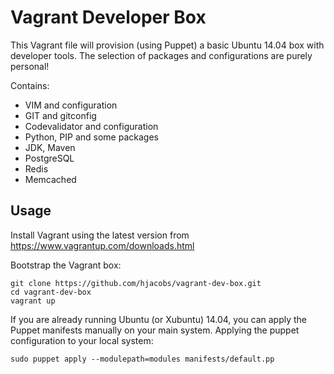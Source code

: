 Vagrant Developer Box
=====================

This Vagrant file will provision (using Puppet) a basic Ubuntu 14.04 box with developer tools.
The selection of packages and configurations are purely personal!

Contains:

* VIM and configuration
* GIT and gitconfig
* Codevalidator and configuration
* Python, PIP and some packages
* JDK, Maven
* PostgreSQL
* Redis
* Memcached

Usage
-----

Install Vagrant using the latest version from https://www.vagrantup.com/downloads.html

Bootstrap the Vagrant box:

    git clone https://github.com/hjacobs/vagrant-dev-box.git
    cd vagrant-dev-box
    vagrant up

If you are already running Ubuntu (or Xubuntu) 14.04, you can apply the Puppet manifests manually on your main system.
Applying the puppet configuration to your local system:

    sudo puppet apply --modulepath=modules manifests/default.pp
